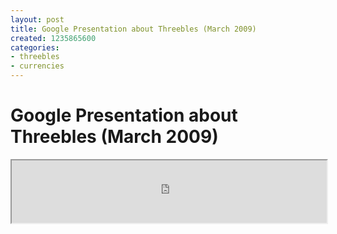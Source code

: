 ```yaml
---
layout: post
title: Google Presentation about Threebles (March 2009)
created: 1235865600
categories:
- threebles
- currencies
---
```

# Google Presentation about Threebles (March 2009)

<iframe
  src="http://docs.google.com/EmbedSlideshow?docid=dgptrmnk_17d7vnt4fk&size=m"
  width="100%"
  height="100vh">
</iframe>
